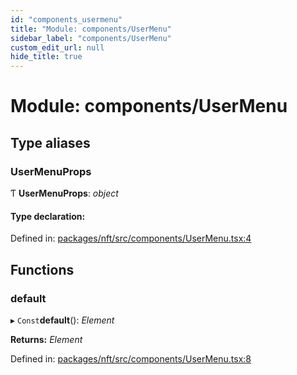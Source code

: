 ```yaml
---
id: "components_usermenu"
title: "Module: components/UserMenu"
sidebar_label: "components/UserMenu"
custom_edit_url: null
hide_title: true
---
```


# Module: components/UserMenu

## Type aliases

### UserMenuProps

Ƭ **UserMenuProps**: *object*

#### Type declaration:

Defined in: [packages/nft/src/components/UserMenu.tsx:4](https://github.com/xr3ngine/xr3ngine/blob/77d12cea0/packages/nft/src/components/UserMenu.tsx#L4)

## Functions

### default

▸ `Const`**default**(): *Element*

**Returns:** *Element*

Defined in: [packages/nft/src/components/UserMenu.tsx:8](https://github.com/xr3ngine/xr3ngine/blob/77d12cea0/packages/nft/src/components/UserMenu.tsx#L8)
